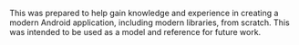 This was prepared to help gain knowledge and experience in creating a modern Android application, including modern libraries, from scratch.
This was intended to be used as a model and reference for future work.
